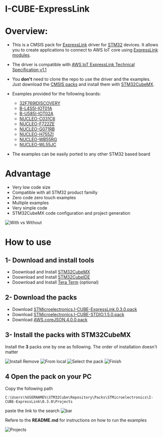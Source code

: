 ﻿# I-CUBE-ExpressLink

# Overview:
* This is a CMSIS pack for [ExpressLink](https://aws.amazon.com/iot-expresslink/) driver for [STM32](https://www.st.com/en/microcontrollers-microprocessors/stm32-32-bit-arm-cortex-mcus.html) devices. It allows you to create applications to connect to AWS IoT core using [ExpressLink modules](https://devices.amazonaws.com/search?page=1&sv=iotxplnk).

* The driver is compatible with [AWS IoT ExpressLink Technical Specification v1.1](https://aws.amazon.com/about-aws/whats-new/2022/11/aws-iot-expresslink-technical-specification-v1-1-released/)

* You **don't** need to clone the repo to use the driver and the examples. Just download the [CMSIS packs](https://github.com/SlimJallouli/I-CUBE-ExpressLink#2--download-the-packs) and install them with [STM32CubeMX](https://www.st.com/stm32cubemx). 

* Examples provided for the following boards:
    * [32F769IDISCOVERY](https://www.st.com/en/evaluation-tools/32f769idiscovery.html)
    * [B-L4S5I-IOT01A](https://www.st.com/en/evaluation-tools/b-l4s5i-iot01a.html)
    * [B-U585I-IOT02A](https://www.st.com/en/evaluation-tools/b-u585i-iot02a.html)
    * [NUCLEO-C031C6](https://www.st.com/en/evaluation-tools/nucleo-c031c6.html)
    * [NUCLEO-F722ZE](https://www.st.com/en/evaluation-tools/nucleo-f722ze.html)
    * [NUCLEO-G071RB](https://www.st.com/en/evaluation-tools/nucleo-g071rb.html)
    * [NUCLEO-H755ZI](https://www.st.com/en/evaluation-tools/nucleo-h755zi-q.html)
    * [NUCLEO-WB55RG](https://www.st.com/en/evaluation-tools/nucleo-wb55rg.html)
    * [NUCLEO-WL55JC](https://www.st.com/en/evaluation-tools/nucleo-wl55jc.html)

* The examples can be easily ported to any other STM32 based board

# Advantage
* Very low code size
* Compatible with all STM32 product familly
* Zero code zero touch examples
* Multiple examples
* Very simple code
* STM32CubeMX code configuration and project generation

![With vs Without](./Resources/With_vs_Without.jpg)
# How to use
## 1- Download and install tools
* Doownload and Install [STM32CubeMX](https://www.st.com/stm32cubemx)
* Doownload and Install [STM32CubeIDE](https://www.st.com/stm32cubeide)
* Doownload and Install [Tera Term](https://osdn.net/projects/ttssh2/downloads/74780/teraterm-4.106.exe/) (optional)

## 2- Download the packs
* Download [STMicroelectronics.I-CUBE-ExpressLink.0.3.0.pack](https://github.com/stm32-hotspot/I-CUBE-ExpressLink/raw/main/STMicroelectronics.I-CUBE-ExpressLink.0.3.0.pack)
* Download [STMicroelectronics.I-CUBE-STDIO.1.5.0.pack](https://github.com/stm32-hotspot/I-CUBE-STDIO/blob/main/Pack/STMicroelectronics.I-CUBE-STDIO.1.5.0.pack?raw=true)
* Download [AWS.coreJSON.4.0.0.pack](https://freertos-cmsis-packs.s3.us-west-2.amazonaws.com/AWS.coreJSON.4.0.0.pack)

## 3- Install the packs with STM32CubeMX
Install the **3** packs one by one as following. The order of installation doesn't matter

![Install Remove](./Resources/Install_Pack_01.jpg)
![From local](./Resources/Install_Pack_02.jpg)
![Select the pack](./Resources/Install_Pack_03.jpg)
![Finish](./Resources/Install_Pack_04.jpg)

## 4 Open the pack on your PC
Copy the following path
```
C:\Users\%USERNAME%\STM32Cube\Repository\Packs\STMicroelectronics\I-CUBE-ExpressLink\0.3.0\Projects
```

paste the link to the search ![bar](./Resources//OpenRepo.jpg)


Refere to the **README.md** for instructions on how to run the examples

 ![Projects](./Resources/Projects.jpg)





